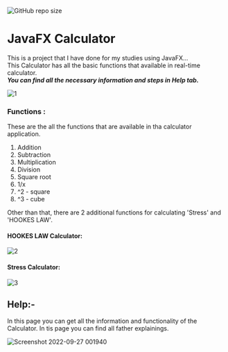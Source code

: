 ![GitHub repo size](https://img.shields.io/github/repo-size/MalakaSupun/JavaFX-Calculator-?logo=GitHub&style=for-the-badge)
# JavaFX Calculator

This is a project that I have done for my studies using JavaFX... </br>
This Calculator has all the basic functions that available in real-time calculator.</br>
**_You can find all the necessary information and steps in Help tab._**


![1](https://user-images.githubusercontent.com/71941117/192038018-f37e8d81-e3c7-4172-8c1c-cef6b6d5301d.jpg)

### Functions :
These are the all the functions that are available in tha calculator application.
1. Addition
2. Subtraction
3. Multiplication 
4. Division 
5. Square root 
6. 1/x
7. ^2 - square
8. ^3 - cube

Other than that, there are 2 additional functions for calculating 'Stress' and 'HOOKES LAW'.
#### HOOKES LAW Calculator:
![2](https://user-images.githubusercontent.com/71941117/192359375-bc6fc008-1437-4b84-9ca3-594f80f8d2c3.jpg)

#### Stress Calculator:
![3](https://user-images.githubusercontent.com/71941117/192359390-f500853e-c766-48d2-8f58-bbf49bb23a6e.jpg)

## Help:-
In this page you can get all the information and functionality of the Calculator. In tis page you can find all father explainings.

![Screenshot 2022-09-27 001940](https://user-images.githubusercontent.com/71941117/192356967-c80ecf1b-8a84-48fe-bed6-387ab02f9fb3.jpg)

